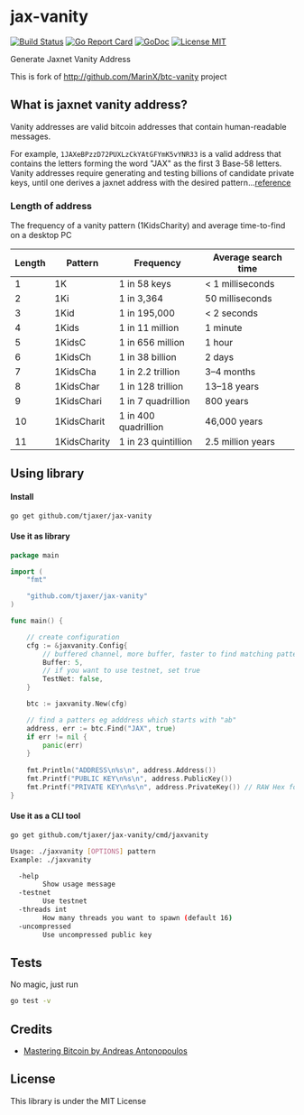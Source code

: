 # jax-vanity

[![Build Status](https://travis-ci.org/MarinX/btc-vanity.svg?branch=master)](https://travis-ci.org/MarinX/btc-vanity)
[![Go Report Card](https://goreportcard.com/badge/github.com/MarinX/btc-vanity)](https://goreportcard.com/report/github.com/MarinX/btc-vanity)
[![GoDoc](https://godoc.org/github.com/MarinX/btc-vanity?status.svg)](https://godoc.org/github.com/MarinX/btc-vanity)
[![License MIT](https://img.shields.io/badge/license-MIT-brightgreen.svg?style=flat)](LICENSE)

Generate Jaxnet Vanity Address

This is fork of http://github.com/MarinX/btc-vanity project

## What is jaxnet vanity address?
Vanity addresses are valid bitcoin addresses that contain human-readable messages. 

For example, `1JAXeBPzzD72PUXLzCkYAtGFYmK5vYNR33` is a valid address that contains the letters forming the word "JAX" as the first 3 Base-58 letters. Vanity addresses require generating and testing billions of candidate private keys, until one derives a jaxnet address with the desired pattern...[reference](https://github.com/bitcoinbook/bitcoinbook/blob/develop/ch04.asciidoc)


### Length of address
The frequency of a vanity pattern (1KidsCharity) and average time-to-find on a desktop PC

| Length | Pattern      | Frequency            | Average search time |
|--------|--------------|----------------------|---------------------|
| 1      | 1K           | 1 in 58 keys         | < 1 milliseconds    |
| 2      | 1Ki          | 1 in 3,364           | 50 milliseconds     |
| 3      | 1Kid         | 1 in 195,000         | < 2 seconds         |
| 4      | 1Kids        | 1 in 11 million      | 1 minute            |
| 5      | 1KidsC       | 1 in 656 million     | 1 hour              |
| 6      | 1KidsCh      | 1 in 38 billion      | 2 days              |
| 7      | 1KidsCha     | 1 in 2.2 trillion    | 3–4 months          |
| 8      | 1KidsChar    | 1 in 128 trillion    | 13–18 years         |
| 9      | 1KidsChari   | 1 in 7 quadrillion   | 800 years           |
| 10     | 1KidsCharit  | 1 in 400 quadrillion | 46,000 years        |
| 11     | 1KidsCharity | 1 in 23 quintillion  | 2.5 million years   |

## Using library
#### Install
```sh
go get github.com/tjaxer/jax-vanity
```

#### Use it as library

```go
package main

import (
	"fmt"

	"github.com/tjaxer/jax-vanity"
)

func main() {

	// create configuration
	cfg := &jaxvanity.Config{
		// buffered channel, more buffer, faster to find matching pattern
		Buffer: 5,
		// if you want to use testnet, set true
		TestNet: false,
	}

	btc := jaxvanity.New(cfg)

	// find a patters eg adddress which starts with "ab"
	address, err := btc.Find("JAX", true)
	if err != nil {
		panic(err)
	}
	
	fmt.Println("ADDRESS\n%s\n", address.Address())
	fmt.Printf("PUBLIC KEY\n%s\n", address.PublicKey())
	fmt.Printf("PRIVATE KEY\n%s\n", address.PrivateKey()) // RAW Hex format
}

```

#### Use it as a CLI tool
```sh
go get github.com/tjaxer/jax-vanity/cmd/jaxvanity
```
```sh
Usage: ./jaxvanity [OPTIONS] pattern
Example: ./jaxvanity

  -help
        Show usage message
  -testnet
        Use testnet
  -threads int
        How many threads you want to spawn (default 16)
  -uncompressed
        Use uncompressed public key 
```

## Tests
No magic, just run

```sh
go test -v
```

## Credits
- [Mastering Bitcoin by Andreas Antonopoulos](https://github.com/bitcoinbook/bitcoinbook)

## License
This library is under the MIT License
